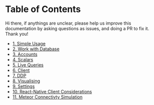 # Table of Contents

Hi there, if anythings are unclear, please help us improve this documentation by asking questions as issues,
and doing a PR to fix it. Thank you!

* [1. Simple Usage](sample.md)
* [2. Work with Database](db.md)
* [3. Accounts](accounts.md)
* [4. Scalars](scalars.md)
* [5. Live Queries](live_queries.md)
* [6. Client](client.md)
* [7. DDP](ddp.md)
* [8. Visualising](visualising.md)
* [9. Settings](settings.md)
* [10. React-Native Client Considerations](react-native-client.md)
* [11. Meteor Connectivty Simulation](meteor-connectivity.md)
